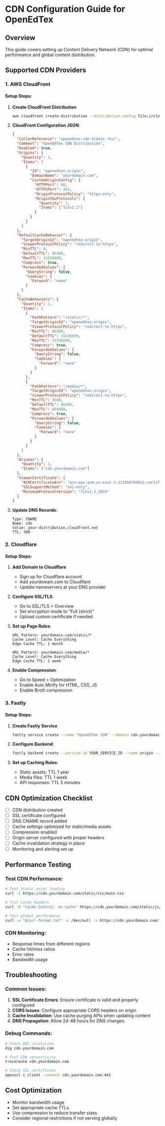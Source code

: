 # CDN Configuration Guide for OpenEdTex

## Overview

This guide covers setting up Content Delivery Network (CDN) for optimal performance and global content distribution.

## Supported CDN Providers

### 1. AWS CloudFront

#### Setup Steps:
1. **Create CloudFront Distribution**
   ```bash
   aws cloudfront create-distribution --distribution-config file://cloudfront-config.json
   ```

2. **CloudFront Configuration JSON**:
   ```json
   {
     "CallerReference": "openedtex-cdn-$(date +%s)",
     "Comment": "OpenEdTex CDN Distribution",
     "Enabled": true,
     "Origins": {
       "Quantity": 1,
       "Items": [
         {
           "Id": "openedtex-origin",
           "DomainName": "yourdomain.com",
           "CustomOriginConfig": {
             "HTTPPort": 80,
             "HTTPSPort": 443,
             "OriginProtocolPolicy": "https-only",
             "OriginSSLProtocols": {
               "Quantity": 1,
               "Items": ["TLSv1.2"]
             }
           }
         }
       ]
     },
     "DefaultCacheBehavior": {
       "TargetOriginId": "openedtex-origin",
       "ViewerProtocolPolicy": "redirect-to-https",
       "MinTTL": 0,
       "DefaultTTL": 86400,
       "MaxTTL": 31536000,
       "Compress": true,
       "ForwardedValues": {
         "QueryString": false,
         "Cookies": {
           "Forward": "none"
         }
       }
     },
     "CacheBehaviors": {
       "Quantity": 2,
       "Items": [
         {
           "PathPattern": "/static/*",
           "TargetOriginId": "openedtex-origin",
           "ViewerProtocolPolicy": "redirect-to-https",
           "MinTTL": 86400,
           "DefaultTTL": 31536000,
           "MaxTTL": 31536000,
           "Compress": true,
           "ForwardedValues": {
             "QueryString": false,
             "Cookies": {
               "Forward": "none"
             }
           }
         },
         {
           "PathPattern": "/media/*",
           "TargetOriginId": "openedtex-origin",
           "ViewerProtocolPolicy": "redirect-to-https",
           "MinTTL": 3600,
           "DefaultTTL": 86400,
           "MaxTTL": 604800,
           "Compress": true,
           "ForwardedValues": {
             "QueryString": false,
             "Cookies": {
               "Forward": "none"
             }
           }
         }
       ]
     },
     "Aliases": {
       "Quantity": 1,
       "Items": ["cdn.yourdomain.com"]
     },
     "ViewerCertificate": {
       "ACMCertificateArn": "arn:aws:acm:us-east-1:123456789012:certificate/your-certificate-arn",
       "SSLSupportMethod": "sni-only",
       "MinimumProtocolVersion": "TLSv1.2_2019"
     }
   }
   ```

3. **Update DNS Records**:
   ```
   Type: CNAME
   Name: cdn
   Value: your-distribution.cloudfront.net
   TTL: 300
   ```

### 2. Cloudflare

#### Setup Steps:
1. **Add Domain to Cloudflare**
   - Sign up for Cloudflare account
   - Add yourdomain.com to Cloudflare
   - Update nameservers at your DNS provider

2. **Configure SSL/TLS**:
   - Go to SSL/TLS > Overview
   - Set encryption mode to "Full (strict)"
   - Upload custom certificate if needed

3. **Set up Page Rules**:
   ```
   URL Pattern: yourdomain.com/static/*
   Cache Level: Cache Everything
   Edge Cache TTL: 1 month

   URL Pattern: yourdomain.com/media/*
   Cache Level: Cache Everything
   Edge Cache TTL: 1 week
   ```

4. **Enable Compression**:
   - Go to Speed > Optimization
   - Enable Auto Minify for HTML, CSS, JS
   - Enable Brotli compression

### 3. Fastly

#### Setup Steps:
1. **Create Fastly Service**
   ```bash
   fastly service create --name "OpenEdTex CDN" --domain cdn.yourdomain.com
   ```

2. **Configure Backend**:
   ```bash
   fastly backend create --service-id YOUR_SERVICE_ID --name origin --host yourdomain.com --port 443 --use-ssl
   ```

3. **Set up Caching Rules**:
   - Static assets: TTL 1 year
   - Media files: TTL 1 week
   - API responses: TTL 5 minutes

## CDN Optimization Checklist

- [ ] CDN distribution created
- [ ] SSL certificate configured
- [ ] DNS CNAME record added
- [ ] Cache settings optimized for static/media assets
- [ ] Compression enabled
- [ ] Origin server configured with proper headers
- [ ] Cache invalidation strategy in place
- [ ] Monitoring and alerting set up

## Performance Testing

### Test CDN Performance:
```bash
# Test static asset loading
curl -I https://cdn.yourdomain.com/static/css/main.css

# Test cache headers
curl -H "Cache-Control: no-cache" https://cdn.yourdomain.com/static/js/app.js

# Test global performance
curl -w "@curl-format.txt" -o /dev/null -s https://cdn.yourdomain.com/
```

### CDN Monitoring:
- Response times from different regions
- Cache hit/miss ratios
- Error rates
- Bandwidth usage

## Troubleshooting

### Common Issues:
1. **SSL Certificate Errors**: Ensure certificate is valid and properly configured
2. **CORS Issues**: Configure appropriate CORS headers on origin
3. **Cache Invalidation**: Use cache purging APIs when updating content
4. **DNS Propagation**: Allow 24-48 hours for DNS changes

### Debug Commands:
```bash
# Check DNS resolution
dig cdn.yourdomain.com

# Test CDN connectivity
traceroute cdn.yourdomain.com

# Check SSL certificate
openssl s_client -connect cdn.yourdomain.com:443
```

## Cost Optimization

- Monitor bandwidth usage
- Set appropriate cache TTLs
- Use compression to reduce transfer sizes
- Consider regional restrictions if not serving globally